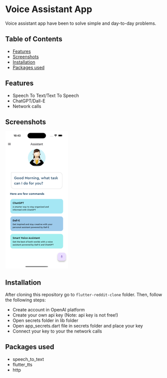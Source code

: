 # Voice Assistant App
Voice assistant app have been to solve simple and day-to-day problems.

## Table of Contents
- [Features](#features)
- [Screenshots](#screenshots)
- [Installation](#installation)
- [Packages used](#packages-used)

## Features
- Speech To Text/Text To Speech
- ChatGPT/Dall-E
- Network calls 

## Screenshots
<img src="screenshots/screenshot_1.png" alt="Screenshot" width="200"/>


## Installation
After cloning this repository go to `flutter-reddit-clone` folder. Then, follow the following steps:
- Create account in OpenAI platform
- Create your own api key (Note: api key is not free!)
- Open secrets folder in lib folder
- Open app_secrets.dart file in secrets folder and place your key
- Connect your key to your the network calls

## Packages used
- speech_to_text
- flutter_tts
- http
